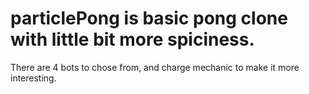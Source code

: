 # particlePong is basic pong clone with little bit more spiciness. 
There are 4 bots to chose from, and charge mechanic to make it more interesting.
